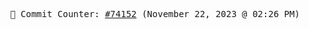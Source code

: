 <p align="center">
    <samp>
        📮 Commit Counter: <a href="https://github.com/Javascript-void0/Javascript-void0/commits/main">#74152</a> (November 22, 2023 @ 02:26 PM)
    </samp>
</p>